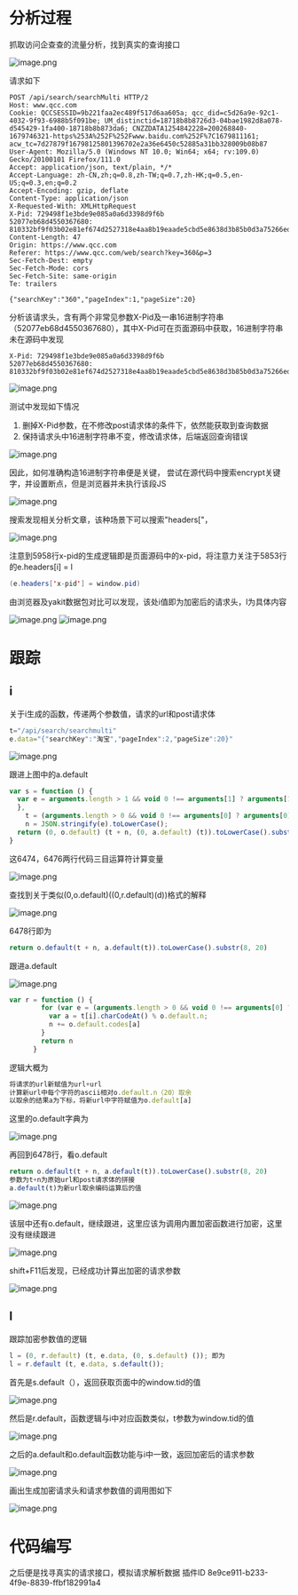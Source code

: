 # 分析过程
抓取访问企查查的流量分析，找到真实的查询接口

![image.png](https://cdn.nlark.com/yuque/0/2023/png/28328736/1679821243800-69358422-3276-4802-bb28-8ed1184174da.png#averageHue=%23fbfafa&clientId=u64941258-761a-4&from=paste&height=838&id=uc71dd834&originHeight=838&originWidth=1512&originalType=binary&ratio=1&rotation=0&showTitle=false&size=209366&status=done&style=none&taskId=u88639952-7ff2-4661-8acf-6c36d73cf30&title=&width=1512)

请求如下

```http
POST /api/search/searchMulti HTTP/2
Host: www.qcc.com
Cookie: QCCSESSID=9b221faa2ec489f517d6aa605a; qcc_did=c5d26a9e-92c1-4032-9f93-6988b5f091be; UM_distinctid=18718b8b8726d3-04bae1982d8a078-d545429-1fa400-18718b8b873da6; CNZZDATA1254842228=200268840-1679746321-https%253A%252F%252Fwww.baidu.com%252F%7C1679811161; acw_tc=7d27879f16798125801396702e2a36e6450c52885a31bb328009b08b87
User-Agent: Mozilla/5.0 (Windows NT 10.0; Win64; x64; rv:109.0) Gecko/20100101 Firefox/111.0
Accept: application/json, text/plain, */*
Accept-Language: zh-CN,zh;q=0.8,zh-TW;q=0.7,zh-HK;q=0.5,en-US;q=0.3,en;q=0.2
Accept-Encoding: gzip, deflate
Content-Type: application/json
X-Requested-With: XMLHttpRequest
X-Pid: 729498f1e3bde9e085a0a6d3398d9f6b
52077eb68d4550367680: 810332bf9f03b02e81ef674d2527318e4aa8b19eaade5cbd5e8638d3b85b0d3a75266edb8314a87626cac1d9e6a2d0b0bf999183b597336c6dcdb1a30f2914ef
Content-Length: 47
Origin: https://www.qcc.com
Referer: https://www.qcc.com/web/search?key=360&p=3
Sec-Fetch-Dest: empty
Sec-Fetch-Mode: cors
Sec-Fetch-Site: same-origin
Te: trailers

{"searchKey":"360","pageIndex":1,"pageSize":20}
```

分析该请求头，含有两个非常见参数X-Pid及一串16进制字符串（52077eb68d4550367680），其中X-Pid可在页面源码中获取，16进制字符串未在源码中发现

```http
X-Pid: 729498f1e3bde9e085a0a6d3398d9f6b
52077eb68d4550367680: 810332bf9f03b02e81ef674d2527318e4aa8b19eaade5cbd5e8638d3b85b0d3a75266edb8314a87626cac1d9e6a2d0b0bf999183b597336c6dcdb1a30f2914ef
```

![image.png](https://cdn.nlark.com/yuque/0/2023/png/28328736/1679821415525-b7289992-b07c-481d-99b8-f8f65854f545.png#averageHue=%23f0f0f0&clientId=u64941258-761a-4&from=paste&height=82&id=ud4f4059c&originHeight=82&originWidth=1358&originalType=binary&ratio=1&rotation=0&showTitle=false&size=8628&status=done&style=none&taskId=ua3d975bd-a366-46ec-8ca4-4298eec5493&title=&width=1358)

测试中发现如下情况
1. 删掉X-Pid参数，在不修改post请求体的条件下，依然能获取到查询数据
2. 保持请求头中16进制字符串不变，修改请求体，后端返回查询错误

![image.png](https://cdn.nlark.com/yuque/0/2023/png/28328736/1679821702740-9f2d6407-147d-4499-a060-f41ccea2d798.png#averageHue=%23f9f7f7&clientId=u64941258-761a-4&from=paste&height=599&id=ua4f5cd14&originHeight=599&originWidth=1324&originalType=binary&ratio=1&rotation=0&showTitle=false&size=146340&status=done&style=none&taskId=ub8e31c5d-d1d0-4603-9de1-8e10e709f20&title=&width=1324)

因此，如何准确构造16进制字符串便是关键，
尝试在源代码中搜索encrypt关键字，并设置断点，但是浏览器并未执行该段JS

![image.png](https://cdn.nlark.com/yuque/0/2023/png/28328736/1681029696214-967772a3-e252-43fe-a4b5-edebb120357e.png#averageHue=%23fefefc&clientId=u568f7325-ad2a-4&from=paste&height=860&id=udb7ec236&originHeight=860&originWidth=765&originalType=binary&ratio=1&rotation=0&showTitle=false&size=89048&status=done&style=none&taskId=u252fe2ad-a935-48f8-95fd-84e2a5a00ae&title=&width=765)

搜索发现相关分析文章，该种场景下可以搜索"headers["，

![image.png](https://cdn.nlark.com/yuque/0/2023/png/28328736/1681029812662-2e0b2579-5eb4-476e-838a-8a72f5dc7ab0.png#averageHue=%23f2d987&clientId=u568f7325-ad2a-4&from=paste&height=203&id=ue836ffdd&originHeight=203&originWidth=485&originalType=binary&ratio=1&rotation=0&showTitle=false&size=19951&status=done&style=none&taskId=ufa49ca7e-f5aa-46ce-815d-4668af62956&title=&width=485)

注意到5958行x-pid的生成逻辑即是页面源码中的x-pid，将注意力关注于5853行的e.headers[i] = l

```java
(e.headers['x-pid'] = window.pid)
```

由浏览器及yakit数据包对比可以发现，该处i值即为加密后的请求头，l为具体内容

![image.png](https://cdn.nlark.com/yuque/0/2023/png/28328736/1681030105802-e5af4594-5b43-45a2-be3a-e059531f85bb.png#averageHue=%23f4e9bc&clientId=u568f7325-ad2a-4&from=paste&height=515&id=uf0387278&originHeight=515&originWidth=774&originalType=binary&ratio=1&rotation=0&showTitle=false&size=79239&status=done&style=none&taskId=u9c16f0c8-77b8-4c58-ad11-5d1e8f1f64a&title=&width=774)
![image.png](https://cdn.nlark.com/yuque/0/2023/png/28328736/1681030421411-c29e3503-e5ff-4230-a6dd-209995adee5e.png#averageHue=%23e8eef3&clientId=u568f7325-ad2a-4&from=paste&height=375&id=ue3711d37&originHeight=375&originWidth=758&originalType=binary&ratio=1&rotation=0&showTitle=false&size=59172&status=done&style=none&taskId=uf547d33c-4f1b-468d-ba1f-12592958b97&title=&width=758)
# 跟踪
## i

关于i生成的函数，传递两个参数值，请求的url和post请求体

```javascript
t="/api/search/searchmulti"
e.data="{"searchKey":"淘宝","pageIndex":2,"pageSize":20}"
```

![image.png](https://cdn.nlark.com/yuque/0/2023/png/28328736/1681093210224-92e767cc-ed3d-414c-a6ce-5d25a32802a9.png#averageHue=%23fefdfd&clientId=u145fcc00-2d23-4&from=paste&height=497&id=u2c39cb63&originHeight=497&originWidth=708&originalType=binary&ratio=1&rotation=0&showTitle=false&size=61114&status=done&style=none&taskId=ua0b65187-9eff-45f2-8a4d-70a9523c2fa&title=&width=708)

跟进上图中的a.default

```javascript
var s = function () {
  var e = arguments.length > 1 && void 0 !== arguments[1] ? arguments[1] : {
  },
    t = (arguments.length > 0 && void 0 !== arguments[0] ? arguments[0] : '/').toLowerCase(),
    n = JSON.stringify(e).toLowerCase();
  return (0, o.default) (t + n, (0, a.default) (t)).toLowerCase().substr(8, 20)
}
```

这6474，6476两行代码三目运算符计算变量

![image.png](https://cdn.nlark.com/yuque/0/2023/png/28328736/1681093980829-e0a2d5a4-97f4-4e60-bf51-401cb0a9cb02.png#averageHue=%23fefcfc&clientId=u145fcc00-2d23-4&from=paste&height=328&id=u5ade7d66&originHeight=328&originWidth=814&originalType=binary&ratio=1&rotation=0&showTitle=false&size=42076&status=done&style=none&taskId=u2f3cf64d-f333-49e3-a8cc-20eb07f165d&title=&width=814)

查找到关于类似(0,o.default)((0,r.default)(d))格式的解释

![image.png](https://cdn.nlark.com/yuque/0/2023/png/28328736/1681054263146-9a599238-681a-4779-8082-4465139c448c.png#averageHue=%23fcfbfa&clientId=u2381ffce-0b63-4&from=paste&height=229&id=iV0j6&originHeight=229&originWidth=928&originalType=binary&ratio=1&rotation=0&showTitle=false&size=24545&status=done&style=none&taskId=ua5da2ca7-7ba5-4d6a-9f92-6184a524f47&title=&width=928)

6478行即为

```javascript
return o.default(t + n, a.default(t)).toLowerCase().substr(8, 20)
```

跟进a.default

![image.png](https://cdn.nlark.com/yuque/0/2023/png/28328736/1681095439534-51e160ea-b3a3-4a80-8580-7ad772650076.png#averageHue=%23fefcfb&clientId=u145fcc00-2d23-4&from=paste&height=343&id=uae81abe0&originHeight=343&originWidth=859&originalType=binary&ratio=1&rotation=0&showTitle=false&size=41491&status=done&style=none&taskId=ua96581eb-7a77-4f27-9874-2bef15c2f4a&title=&width=859)

```javascript
var r = function () {
        for (var e = (arguments.length > 0 && void 0 !== arguments[0] ? arguments[0] : '/').toLowerCase(), t = e + e, n = '', i = 0; i < t.length; ++i) {
          var a = t[i].charCodeAt() % o.default.n;
          n += o.default.codes[a]
        }
        return n
      }
```

逻辑大概为

```javascript
将请求的url新赋值为url+url
计算新url中每个字符的ascii相对o.default.n（20）取余
以取余的结果a为下标，将新url中字符赋值为o.default[a]
```

这里的o.default字典为

![image.png](https://cdn.nlark.com/yuque/0/2023/png/28328736/1681096003260-568d8922-56b5-4a4a-89e7-5b7ec871dd90.png#averageHue=%23fefefe&clientId=u145fcc00-2d23-4&from=paste&height=327&id=u0e4fb18c&originHeight=327&originWidth=787&originalType=binary&ratio=1&rotation=0&showTitle=false&size=12233&status=done&style=none&taskId=u8fd806af-00aa-400b-ab2d-0b143b12cf7&title=&width=787)

再回到6478行，看o.default

```javascript
return o.default(t + n, a.default(t)).toLowerCase().substr(8, 20)
参数为t+n为原始url和post请求体的拼接
a.default(t)为新url取余编码运算后的值
```

![image.png](https://cdn.nlark.com/yuque/0/2023/png/28328736/1681097003908-46217b95-4dc4-4a57-b2cc-cc3040ca283b.png#averageHue=%23fefcfb&clientId=u145fcc00-2d23-4&from=paste&height=125&id=ude72ad9c&originHeight=125&originWidth=829&originalType=binary&ratio=1&rotation=0&showTitle=false&size=18864&status=done&style=none&taskId=ue6985647-6ae6-40db-baec-afa2ebfdd8d&title=&width=829)

该层中还有o.default，继续跟进，这里应该为调用内置加密函数进行加密，这里没有继续跟进

![image.png](https://cdn.nlark.com/yuque/0/2023/png/28328736/1681097140341-01cede2f-1daf-48d2-9e9f-468952769462.png#averageHue=%23fefefd&clientId=u145fcc00-2d23-4&from=paste&height=93&id=u82a822a5&originHeight=93&originWidth=825&originalType=binary&ratio=1&rotation=0&showTitle=false&size=13368&status=done&style=none&taskId=u03b28ba4-9c6b-4ded-8adf-8e0c56e4e70&title=&width=825)

shift+F11后发现，已经成功计算出加密的请求参数

![image.png](https://cdn.nlark.com/yuque/0/2023/png/28328736/1681097647994-d11371f7-50f1-47af-9bde-085a6eca6051.png#averageHue=%23fefdfd&clientId=u145fcc00-2d23-4&from=paste&height=244&id=udece4d55&originHeight=244&originWidth=855&originalType=binary&ratio=1&rotation=0&showTitle=false&size=34585&status=done&style=none&taskId=uc7f0ed8a-df07-4d6d-8f1b-8431f2a2e7e&title=&width=855)
## l

跟踪加密参数值的逻辑

```javascript
l = (0, r.default) (t, e.data, (0, s.default) ()); 即为
l = r.default (t, e.data, s.default());
```

首先是s.default（），返回获取页面中的window.tid的值

![image.png](https://cdn.nlark.com/yuque/0/2023/png/28328736/1681099074859-2378d255-9866-4701-8056-b5fc2d8c6a07.png#averageHue=%23fefcfc&clientId=u145fcc00-2d23-4&from=paste&height=459&id=u97dd3ab9&originHeight=459&originWidth=811&originalType=binary&ratio=1&rotation=0&showTitle=false&size=42030&status=done&style=none&taskId=u2ff4d72e-f676-4c26-8807-07424831981&title=&width=811)

然后是r.default，函数逻辑与i中对应函数类似，t参数为window.tid的值

![image.png](https://cdn.nlark.com/yuque/0/2023/png/28328736/1681106554030-192d0585-41bf-4bd1-a65e-ea2fd65c3ba7.png#averageHue=%23fefcfc&clientId=u145fcc00-2d23-4&from=paste&height=249&id=udc7f5696&originHeight=249&originWidth=816&originalType=binary&ratio=1&rotation=0&showTitle=false&size=32970&status=done&style=none&taskId=u69743939-6945-4609-ae78-4b496441cc0&title=&width=816)

之后的a.default和o.default函数功能与i中一致，返回加密后的请求参数

![image.png](https://cdn.nlark.com/yuque/0/2023/png/28328736/1681108175765-a71972e2-1bfd-4cfa-8be5-dc6010a514c7.png#averageHue=%23e4c58e&clientId=u145fcc00-2d23-4&from=paste&height=249&id=u4d2daf5f&originHeight=249&originWidth=945&originalType=binary&ratio=1&rotation=0&showTitle=false&size=42840&status=done&style=none&taskId=u1a40b938-07ed-4237-b096-ac89b306305&title=&width=945)

画出生成加密请求头和请求参数值的调用图如下

![image.png](https://cdn.nlark.com/yuque/0/2023/png/28328736/1681107573073-8076de35-02a3-44f6-aa66-23299a232ddd.png#averageHue=%23f9f9f9&clientId=u145fcc00-2d23-4&from=paste&height=1005&id=ue035a5b9&originHeight=1005&originWidth=2285&originalType=binary&ratio=1&rotation=0&showTitle=false&size=171675&status=done&style=none&taskId=ua091617d-b738-4034-bc92-4390dc9bf73&title=&width=2285)

# 代码编写

之后便是找寻真实的请求接口，模拟请求解析数据
插件ID 8e9ce911-b233-4f9e-8839-ffbf182991a4
